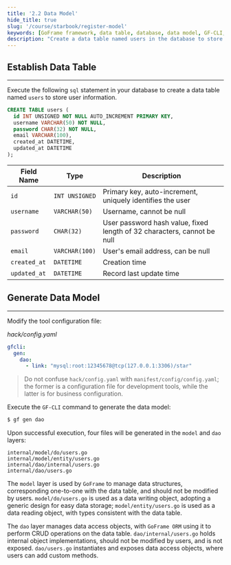 ```yaml
---
title: '2.2 Data Model'
hide_title: true
slug: '/course/starbook/register-model'
keywords: [GoFrame framework, data table, database, data model, GF-CLI, data access object, creation time, user information, email address, auto-increment]
description: "Create a data table named users in the database to store user information, including fields such as username and password, supporting auto-increment primary key identification. By modifying configuration files and executing GF-CLI commands, generate data models and data access objects. The generated four files in the model and dao layers are responsible for managing data structures and data access. The GoFrame framework operates on the data table through ORM."
---
```

## Establish Data Table
---
Execute the following `sql` statement in your database to create a data table named `users` to store user information.

```sql
CREATE TABLE users (
  id INT UNSIGNED NOT NULL AUTO_INCREMENT PRIMARY KEY,
  username VARCHAR(50) NOT NULL,
  password CHAR(32) NOT NULL,
  email VARCHAR(100),
  created_at DATETIME,
  updated_at DATETIME
);
```

| Field Name   | Type             | Description                        |
| ------------ | --------------   | -----------------------------      |
| `id`         | `INT UNSIGNED`   | Primary key, auto-increment, uniquely identifies the user   |
| `username`   | `VARCHAR(50)`    | Username, cannot be null            |
| `password`   | `CHAR(32)`       | User password hash value, fixed length of 32 characters, cannot be null |
| `email`      | `VARCHAR(100)`   | User's email address, can be null   |
| `created_at` | `DATETIME`       | Creation time                      |
| `updated_at` | `DATETIME`       | Record last update time            |
## Generate Data Model
---
Modify the tool configuration file:

*hack/config.yaml*
```yaml
gfcli:
  gen:
    dao:
      - link: "mysql:root:12345678@tcp(127.0.0.1:3306)/star"
```

> Do not confuse `hack/config.yaml` with `manifest/config/config.yaml`; the former is a configuration file for development tools, while the latter is for business configuration.

Execute the `GF-CLI` command to generate the data model:
```bash
$ gf gen dao
```

Upon successful execution, four files will be generated in the `model` and `dao` layers:
```text
internal/model/do/users.go
internal/model/entity/users.go
internal/dao/internal/users.go
internal/dao/users.go
```

The `model` layer is used by `GoFrame` to manage data structures, corresponding one-to-one with the data table, and should not be modified by users. `model/do/users.go` is used as a data writing object, adopting a generic design for easy data storage; `model/entity/users.go` is used as a data reading object, with types consistent with the data table.

The `dao` layer manages data access objects, with `GoFrame ORM` using it to perform CRUD operations on the data table. `dao/internal/users.go` holds internal object implementations, should not be modified by users, and is not exposed. `dao/users.go` instantiates and exposes data access objects, where users can add custom methods.